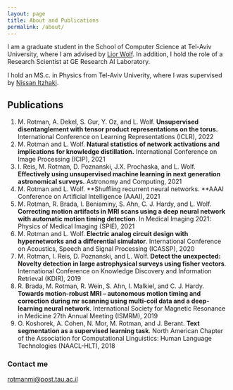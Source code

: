```yaml
---
layout: page
title: About and Publications
permalink: /about/
---
```


I am a graduate student in the School of Computer Science at Tel-Aviv University, where I am advised by [Lior Wolf](https://www.cs.tau.ac.il/~wolf/). In addition, I hold the role of a Research Scientist at GE Research AI Laboratory.

I hold an MS.c. in Physics from Tel-Aviv Univerity, where I was supervised by [Nissan Itzhaki](https://en-exact-sciences.tau.ac.il/profile/nitzhaki).

## Publications

1. M. Rotman, A. Dekel, S. Gur, Y. Oz, and L. Wolf. **Unsupervised disentanglement with tensor product representations  on  the  torus.**    International Conference on Learning Representations (ICLR), 2022
2. M. Rotman  and  L.  Wolf.   **Natural  statistics  of  network  activations  and  implications  for knowledge distillation.**     International Conference on Image Processing (ICIP), 2021
3. I. Reis, M. Rotman, D. Poznanski, J.X. Prochaska, and L. Wolf. **Effectively using unsupervised machine learning in next generation astronomical surveys.** Astronomy and Computing, 2021
4. M. Rotman and L. Wolf.  **Shuffling recurrent neural networks. **AAAI Conference on Artificial Intelligence (AAAI), 2021
5. M. Rotman, R. Brada, I. Beniaminy, S. Ahn, C. J. Hardy, and L. Wolf.  **Correcting motion artifacts  in  MRI  scans  using  a  deep  neural  network  with  automatic  motion  timing  detection**.  In Medical Imaging 2021: Physics of Medical Imaging (SPIE), 2021
6. M. Rotman and L. Wolf. **Electric analog circuit design with hypernetworks and a differential simulator**. International Conference on Acoustics, Speech and Signal Processing (ICASSP), 2020
7. M. Rotman, I. Reis, D. Poznanski, and L. Wolf. **Detect the unexpected: Novelty detection in large astrophysical surveys using fisher vectors**. International Conference on Knowledge Discovery and Information Retrieval (KDIR), 2019
8. R.  Brada,  M.  Rotman,  R.  Wein,  S.  Ahn,  I.  Malkiel,  and  C.  J.  Hardy.   **Towards  motion-robust MRI – autonomous motion timing and correction during mr scanning using multi-coil data and a deep-learning neural network**. International Society for Magnetic Resonance in Medicine 27th Annual Meeting (ISMRM), 2019
9. O.  Koshorek,  A.  Cohen,  N.  Mor,  M.  Rotman,  and  J.  Berant.   **Text  segmentation  as  a supervised  learning  task**.  North American Chapter of the Association for Computational Linguistics: Human Language Technologies (NAACL-HLT), 2018


### Contact me

[rotmanmi@post.tau.ac.il](mailto:rotmanmi@post.tau.ac.il)
